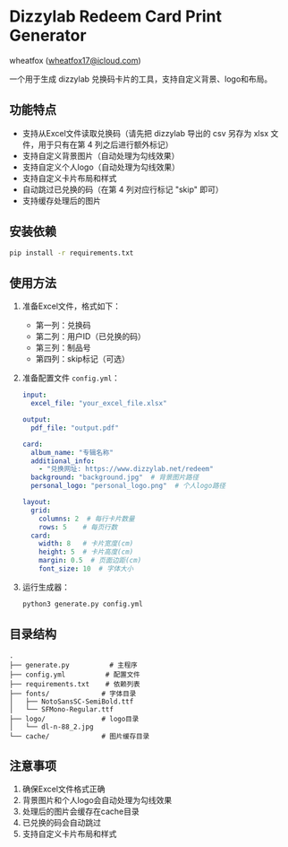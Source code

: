 # Dizzylab Redeem Card Print Generator

wheatfox (wheatfox17@icloud.com)

一个用于生成 dizzylab 兑换码卡片的工具，支持自定义背景、logo和布局。

## 功能特点

- 支持从Excel文件读取兑换码（请先把 dizzylab 导出的 csv 另存为 xlsx 文件，用于只有在第 4 列之后进行额外标记）
- 支持自定义背景图片（自动处理为勾线效果）
- 支持自定义个人logo（自动处理为勾线效果）
- 支持自定义卡片布局和样式
- 自动跳过已兑换的码（在第 4 列对应行标记 "skip" 即可）
- 支持缓存处理后的图片

## 安装依赖

```bash
pip install -r requirements.txt
```

## 使用方法

1. 准备Excel文件，格式如下：
   - 第一列：兑换码
   - 第二列：用户ID（已兑换的码）
   - 第三列：制品号
   - 第四列：skip标记（可选）

2. 准备配置文件 `config.yml`：
   ```yaml
   input:
     excel_file: "your_excel_file.xlsx"

   output:
     pdf_file: "output.pdf"

   card:
     album_name: "专辑名称"
     additional_info:
       - "兑换网址: https://www.dizzylab.net/redeem"
     background: "background.jpg"  # 背景图片路径
     personal_logo: "personal_logo.png"  # 个人logo路径

   layout:
     grid:
       columns: 2  # 每行卡片数量
       rows: 5    # 每页行数
     card:
       width: 8   # 卡片宽度(cm)
       height: 5  # 卡片高度(cm)
       margin: 0.5  # 页面边距(cm)
       font_size: 10  # 字体大小
   ```

3. 运行生成器：
   ```bash
   python3 generate.py config.yml
   ```

## 目录结构

```
.
├── generate.py          # 主程序
├── config.yml          # 配置文件
├── requirements.txt    # 依赖列表
├── fonts/             # 字体目录
│   ├── NotoSansSC-SemiBold.ttf
│   └── SFMono-Regular.ttf
├── logo/              # logo目录
│   └── dl-n-88_2.jpg
└── cache/             # 图片缓存目录
```

## 注意事项

1. 确保Excel文件格式正确
2. 背景图片和个人logo会自动处理为勾线效果
3. 处理后的图片会缓存在cache目录
4. 已兑换的码会自动跳过
5. 支持自定义卡片布局和样式
